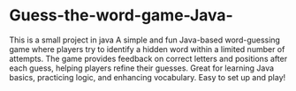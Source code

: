 # Guess-the-word-game-Java-
This is a small project in java
A simple and fun Java-based word-guessing game where players try to identify a hidden word within a limited number of attempts. 
The game provides feedback on correct letters and positions after each guess, helping players refine their guesses. 
Great for learning Java basics, practicing logic, and enhancing vocabulary. 
Easy to set up and play!
